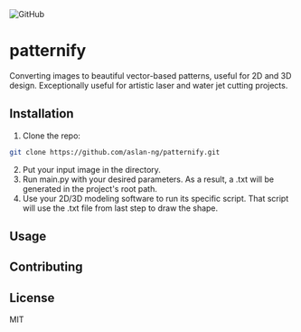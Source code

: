 <img alt="GitHub" src="https://img.shields.io/github/license/aslan-ng/patternify">

# patternify
Converting images to beautiful vector-based patterns, useful for 2D and 3D design.
Exceptionally useful for artistic laser and water jet cutting projects.

## Installation
1. Clone the repo:
```bash
git clone https://github.com/aslan-ng/patternify.git
```
2. Put your input image in the directory.
3. Run main.py with your desired parameters. As a result, a .txt will be generated in the project's root path.
4. Use your 2D/3D modeling software to run its specific script. That script will use the .txt file from last step to draw the shape.

## Usage

## Contributing

## License
MIT
